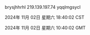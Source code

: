 brysjhhrhl 219.139.197.74 yqqlmgsycl

2024年 11月 02日 星期六 18:40:02 CST

2024年 11月 02日 星期六 10:40:02 GMT
